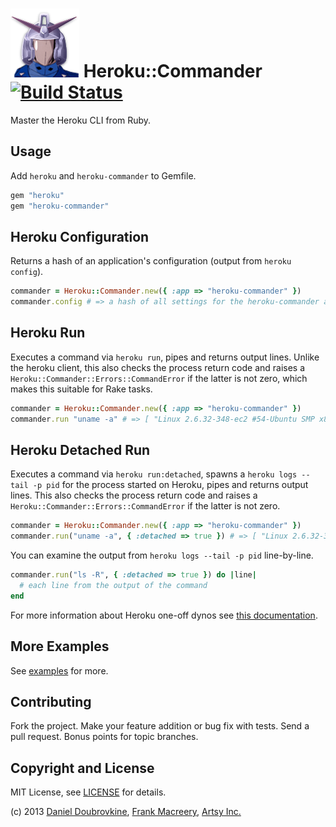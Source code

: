 ![](assets/heroku-commander.png)
Heroku::Commander [![Build Status](https://travis-ci.org/dblock/heroku-commander.png?branch=master)](https://travis-ci.org/dblock/heroku-commander)
=================

Master the Heroku CLI from Ruby.

Usage
-----

Add `heroku` and `heroku-commander` to Gemfile.

``` ruby
gem "heroku"
gem "heroku-commander"
```

Heroku Configuration
--------------------

Returns a hash of an application's configuration (output from `heroku config`).


``` ruby
commander = Heroku::Commander.new({ :app => "heroku-commander" })
commander.config # => a hash of all settings for the heroku-commander app
```

Heroku Run
----------

Executes a command via `heroku run`, pipes and returns output lines. Unlike the heroku client, this also checks the process return code and raises a `Heroku::Commander::Errors::CommandError` if the latter is not zero, which makes this suitable for Rake tasks.

``` ruby
commander = Heroku::Commander.new({ :app => "heroku-commander" })
commander.run "uname -a" # => [ "Linux 2.6.32-348-ec2 #54-Ubuntu SMP x86_64 GNU" ]
```

Heroku Detached Run
-------------------

Executes a command via `heroku run:detached`, spawns a `heroku logs --tail -p pid` for the process started on Heroku, pipes and returns output lines. This also checks the process return code and raises a `Heroku::Commander::Errors::CommandError` if the latter is not zero.

``` ruby
commander = Heroku::Commander.new({ :app => "heroku-commander" })
commander.run("uname -a", { :detached => true }) # => [ "Linux 2.6.32-348-ec2 #54-Ubuntu SMP x86_64 GNU" ]
```

You can examine the output from `heroku logs --tail -p pid` line-by-line.

``` ruby
commander.run("ls -R", { :detached => true }) do |line|
  # each line from the output of the command
end
```

For more information about Heroku one-off dynos see [this documentation](https://devcenter.heroku.com/articles/one-off-dynos).

More Examples
-------------

See [examples](examples) for more.

Contributing
------------

Fork the project. Make your feature addition or bug fix with tests. Send a pull request. Bonus points for topic branches.

Copyright and License
---------------------

MIT License, see [LICENSE](LICENSE.md) for details.

(c) 2013 [Daniel Doubrovkine](http://github.com/dblock), [Frank Macreery](http://github.com/macreery), [Artsy Inc.](http://artsy.net)
